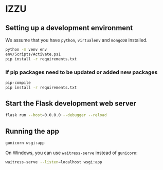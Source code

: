 # IZZU

## Setting up a development environment

We assume that you have `python`, `virtualenv` and `mongoDB` installed.

```bash
python -m venv env
env/Scripts/Activate.ps1
pip install -r requirements.txt
```

### If pip packages need to be updated or added new packages

```bash
pip-compile
pip install -r requirements.txt
```

## Start the Flask development web server

```bash
flask run --host=0.0.0.0 --debugger --reload
```

## Running the app

```bash
gunicorn wsgi:app
```

On Windows, you can use `waitress-serve` instead of `gunicorn`:

```bash
waitress-serve --listen=localhost wsgi:app
```
